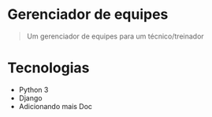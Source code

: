 # Gerenciador de equipes

> Um gerenciador de equipes para um técnico/treinador

# Tecnologias

- Python 3
- Django
- Adicionando mais Doc
